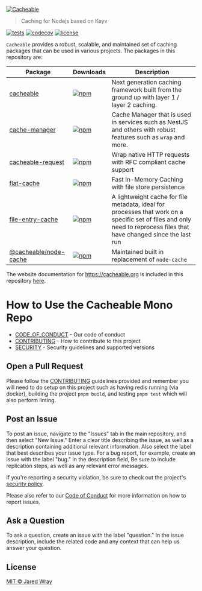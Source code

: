 [<img align="center" src="https://cacheable.org/logo.svg" alt="Cacheable" />](https://github.com/jaredwray/cacheable)

> Caching for Nodejs based on Keyv

[![tests](https://github.com/jaredwray/cacheable/actions/workflows/tests.yml/badge.svg)](https://github.com/jaredwray/cacheable/actions/workflows/tests.yml)
[![codecov](https://codecov.io/gh/jaredwray/cacheable/graph/badge.svg?token=lWZ9OBQ7GM)](https://codecov.io/gh/jaredwray/cacheable)
[![license](https://img.shields.io/github/license/jaredwray/cacheable)](https://github.com/jaredwray/cacheable/blob/main/LICENSE)

`Cacheable` provides a robust, scalable, and maintained set of caching packages that can be used in various projects. The packages in this repository are:

| Package | Downloads | Description |
|---------|-----------|-------------|
| [cacheable](https://github.com/jaredwray/cacheable/tree/main/packages/cacheable) | [![npm](https://img.shields.io/npm/dm/cacheable.svg)](https://www.npmjs.com/package/cacheable) | Next generation caching framework built from the ground up with layer 1 / layer 2 caching. |
| [cache-manager](https://github.com/jaredwray/cacheable/tree/main/packages/cache-manager) | [![npm](https://img.shields.io/npm/dm/cache-manager.svg)](https://www.npmjs.com/package/cache-manager) | Cache Manager that is used in services such as NestJS and others with robust features such as `wrap` and more. |
| [cacheable-request](https://github.com/jaredwray/cacheable/tree/main/packages/cacheable-request) | [![npm](https://img.shields.io/npm/dm/cacheable-request.svg)](https://www.npmjs.com/package/cacheable-request) | Wrap native HTTP requests with RFC compliant cache support |
| [flat-cache](https://github.com/jaredwray/cacheable/tree/main/packages/flat-cache) | [![npm](https://img.shields.io/npm/dm/flat-cache.svg)](https://www.npmjs.com/package/flat-cache) | Fast In-Memory Caching with file store persistence |
| [file-entry-cache](https://github.com/jaredwray/cacheable/tree/main/packages/file-entry-cache) | [![npm](https://img.shields.io/npm/dm/file-entry-cache.svg)](https://www.npmjs.com/package/file-entry-cache) | A lightweight cache for file metadata, ideal for processes that work on a specific set of files and only need to reprocess files that have changed since the last run |
| [@cacheable/node-cache](https://github.com/jaredwray/cacheable/tree/main/packages/node-cache) | [![npm](https://img.shields.io/npm/dm/@cacheable/node-cache.svg)](https://www.npmjs.com/package/@cacheable/node-cache) | Maintained built in replacement of `node-cache` |

The website documentation for https://cacheable.org is included in this repository [here](https://github.com/jaredwray/cacheable/tree/main/packages/website).

# How to Use the Cacheable Mono Repo

* [CODE_OF_CONDUCT](CODE_OF_CONDUCT.md) - Our code of conduct
* [CONTRIBUTING](CONTRIBUTING.md) - How to contribute to this project
* [SECURITY](SECURITY.md) - Security guidelines and supported versions

## Open a Pull Request

Please follow the [CONTRIBUTING](CONTRIBUTING.md) guidelines provided and remember you will need to do setup on this project such as having redis running (via docker), building the project `pnpm build`, and testing `pnpm test` which will also perform linting.

## Post an Issue

To post an issue, navigate to the "Issues" tab in the main repository, and then select "New Issue." Enter a clear title describing the issue, as well as a description containing additional relevant information. Also select the label that best describes your issue type. For a bug report, for example, create an issue with the label "bug." In the description field, Be sure to include replication steps, as well as any relevant error messages.

If you're reporting a security violation, be sure to check out the project's [security policy](https://github.com/jaredwray/cacheable/blob/main/SECURITY.md).

Please also refer to our [Code of Conduct](https://github.com/jaredwray/cacheable/blob/main/CODE_OF_CONDUCT.md) for more information on how to report issues.

## Ask a Question

To ask a question, create an issue with the label "question." In the issue description, include the related code and any context that can help us answer your question.

## License

[MIT © Jared Wray](LICENSE)
